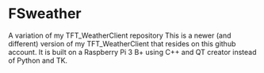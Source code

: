 # FSweather
A variation of my TFT_WeatherClient repository
This is a newer (and different) version of my TFT_WeatherClient that resides on this github account.
It is built on a Raspberry Pi 3 B+ using C++ and QT creator instead of Python and TK.
